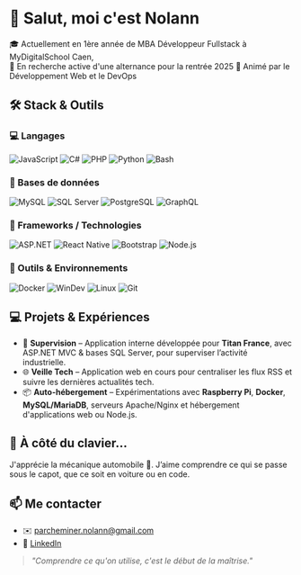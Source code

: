 # 👋 Salut, moi c'est Nolann

🎓 Actuellement en 1ère année de MBA Développeur Fullstack à MyDigitalSchool Caen,  
💼 En recherche active d'une alternance pour la rentrée 2025
🔧 Animé par le Développement Web et le DevOps

## 🛠️ Stack & Outils

### 💻 Langages

 ![JavaScript](https://img.shields.io/badge/-JavaScript-F7DF1E?style=flat&logo=javascript&logoColor=black) ![C#](https://img.shields.io/badge/-C%23-239120?style=flat&logo=c-sharp&logoColor=white) ![PHP](https://img.shields.io/badge/-PHP-777BB4?style=flat&logo=php&logoColor=white) ![Python](https://img.shields.io/badge/-Python-3776AB?style=flat&logo=python&logoColor=white)  ![Bash](https://img.shields.io/badge/-Bash-4EAA25?style=flat&logo=gnu-bash&logoColor=white) 

### 💽 Bases de données

![MySQL](https://img.shields.io/badge/-MySQL-4479A1?style=flat&logo=mysql&logoColor=white) ![SQL Server](https://img.shields.io/badge/-SQL%20Server-CC2927?style=flat&logo=microsoft-sql-server&logoColor=white) ![PostgreSQL](https://img.shields.io/badge/-PostgreSQL-336791?style=flat&logo=postgresql&logoColor=white) ![GraphQL](https://img.shields.io/badge/GraphQl-E10098?style=flat&logo=graphql&logoColor=white)
 
### 🚀 Frameworks / Technologies

![ASP.NET](https://img.shields.io/badge/-ASP.NET-512BD4?style=flat&logo=dotnet&logoColor=white) ![React Native](https://img.shields.io/badge/-React%20Native-61DAFB?style=flat&logo=react&logoColor=black) ![Bootstrap](https://img.shields.io/badge/-Bootstrap-7952B3?style=flat&logo=bootstrap&logoColor=white) ![Node.js](https://img.shields.io/badge/-Node.js-339933?style=flat&logo=node.js&logoColor=white)

### 🧰 Outils & Environnements

![Docker](https://img.shields.io/badge/-Docker-2496ED?style=flat&logo=docker&logoColor=white) ![WinDev](https://img.shields.io/badge/-WinDev-FF9900?style=flat) ![Linux](https://img.shields.io/badge/-Linux-FCC624?style=flat&logo=linux&logoColor=black) ![Git](https://img.shields.io/badge/-Git-F05032?style=flat&logo=git&logoColor=white)


## 💻 Projets & Expériences

- 🎯 **Supervision** – Application interne développée pour **Titan France**, avec ASP.NET MVC & bases SQL Server, pour superviser l’activité industrielle.
- 🌐 **Veille Tech** – Application web en cours pour centraliser les flux RSS et suivre les dernières actualités tech.
- 📦 **Auto-hébergement** – Expérimentations avec **Raspberry Pi**, **Docker**, **MySQL/MariaDB**, serveurs Apache/Nginx et hébergement d'applications web ou Node.js.

## 🚗 À côté du clavier...

J'apprécie la mécanique automobile 🧰. J’aime comprendre ce qui se passe sous le capot, que ce soit en voiture ou en code.  

## 📫 Me contacter

- ✉️ [parcheminer.nolann@gmail.com](parcheminer.nolann@gmail.com)
- 💼 [LinkedIn](https://www.linkedin.com/in/nolann-parcheminer/)


> *"Comprendre ce qu'on utilise, c'est le début de la maîtrise."*

